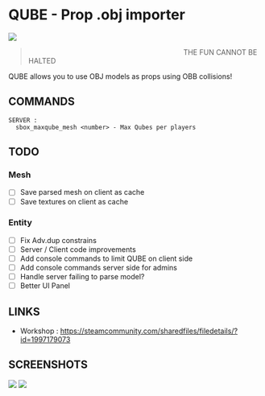 # QUBE - Prop .obj importer
![](https://i.imgur.com/PL0FRnq.gif)
> ⠀⠀⠀⠀⠀⠀⠀⠀⠀⠀⠀⠀⠀⠀⠀⠀⠀⠀⠀⠀⠀⠀⠀⠀⠀⠀⠀⠀⠀⠀THE FUN CANNOT BE HALTED

QUBE allows you to use OBJ models as props using OBB collisions!
## COMMANDS
```
SERVER :
  sbox_maxqube_mesh <number> - Max Qubes per players
```

## TODO
### Mesh
- [ ] Save parsed mesh on client as cache
- [ ] Save textures on client as cache

### Entity
- [ ] Fix Adv.dup constrains
- [ ] Server / Client code improvements
- [ ] Add console commands to limit QUBE on client side
- [ ] Add console commands server side for admins
- [ ] Handle server failing to parse model?
- [ ] Better UI Panel

## LINKS
- Workshop : https://steamcommunity.com/sharedfiles/filedetails/?id=1997179073

## SCREENSHOTS
![](https://i.imgur.com/5p3USX0.png)
![](https://i.imgur.com/fc4tl7K.png)
